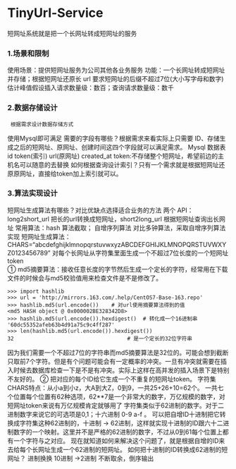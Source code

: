 # TinyUrl-Service
短网址系统就是把一个长网址转成短网址的服务

### 1.场景和限制
 使用场景：提供短网址服务为公司其他各业务服务
功能：一个长网址转成短网址并存储；根据短网址还原长 url
要求短网址的后缀不超过7位(大小写字母和数字)
估计峰值假设插入请求数量级：数百；查询请求数量级：数千

### 2.数据存储设计
     根据需求设计数据存储方式
使用Mysql即可满足
需要的字段有哪些？根据需求来看实际上只需要 ID、存储生成之后的短网址、原网址、创建时间这四个字段就可以满足需求。
 Mysql 数据表
 id   token(索引)  url(原网址)   created_at
 token:不存储整个短网址，希望前边的主机名可以随意的去替换
如何根据查询设计索引？只有一个需求就是根据短网址还原原网址，直接给token加上索引就可以。

### 3.算法实现设计
短网址生成算法有哪些？对比优缺点选择适合业务的方法
两个 API：long2short_url 把长的url转换成短网址，short2long_url 根据短网址查询出长网址
常用算法：hash 算法截取； 自增序列算法
对比多钟算法，采取自增序列算法实现
短网址生成算法：
CHARS=“abcdefghijklmnopqrstuvwxyzABCDEFGHIJKLMNOPQRSTUVWXYZ0123456789”
        对每个长网址从字符集里面生成一个不超过7位长度的一个短网址token  
 ① md5摘要算法：接收任意长度的字节然后生成一个定长的字符，经常用在下载文件的时候会与md5校验值用来检查文件是不是修改了。
 
 ```
>>> import hashlib
>>> url = 'http://mirrors.163.com/.help/CentOS7-Base-163.repo'
>>> hashlib.md5(url.encode())    # 对url使用摘要算法得到的值
<md5 HASH object @ 0x000002BE328342D8>
>>> hashlib.md5(url.encode()).hexdigest()  # 转化成一个16进制串
'60dc55352afeb63b4d91a75c9c4ff287'
>>> len(hashlib.md5(url.encode()).hexdigest())
32                                    # 是一个定长的32位字符串
```

因为我们需要一个不超过7位的字符串而md5摘要算法是32位的。可能会想到截断只取前7个字符。但是有个问题可能会有一定概率的冲突。一旦有冲突就需要在插入时候去数据库检查一下是不是有冲突。实际上这样在高并发的插入场景下是特别不友好的。
  	② 把对应的每个ID给它生成一个不重复的短网址token。
字符集CHARS特点：从小a到小z，大A到大Z，0到9，一共25+26+10=62个。
一共七个位置每个位置有62种选项，62**7是一个非常大的数字，万亿规模的数字，对短网址token来说有万亿规模肯定就够用了
                 字符集类似于62进制的数字。对于二进制数字来说它的可选项是0,1；十六进制 0-9 a-f 。
                 可以把自增ID十进制把它转换成字符集这种62进制的，十进制 -> 62进制，这样就实现十进制的ID跟六十二进制数字的一个映射。这里并不是严格的62进制的数字，不过从0到61每个位置上都有一个字符与之对应。
现在就知道如何来解决这个问题了，就是根据自增的ID来去给每个长网址生成一个62进制的短网址。
如何把十进制的ID转换成62进制的短网址？
    进制换换
     10进制 ->2进制   不断取余，倒序输出

